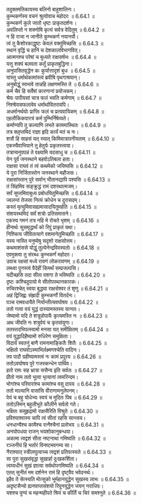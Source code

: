 

  
तदुक्तमतिकायस्य बलिनो बाहुशालिनः।  
कुम्भकर्णस्य वचनं श्रुत्वोवाच महोदरः ॥ 6.64.1 ॥   
कुम्भकर्ण कुले जातो धृष्टः प्राकृतदर्शनः।  
अवलिप्तो न शक्नोषि कृत्यं सर्वत्र वेदितुम् ॥ 6.64.2 ॥   
न हि राजा न जानीते कुम्भकर्ण नयानयौ।  
त्वं तु कैशोरकाद्धृष्टः केवलं वक्तुमिच्छसि ॥ 6.64.3 ॥   
स्थानं वृद्धिं च हानिं च देशकालविभागवित्।  
आत्मनश्च परेषां च बुध्यते राक्षसर्षभः ॥ 6.64.4 ॥   
यत्तु शक्यं बलवता कर्तुं प्राकृतबुद्धिना।  
अनुपासितवृद्धेन कः कुर्यात्तादृशं बुधः ॥ 6.64.5 ॥   
यांस्तु धर्मार्थकामांस्त्वं ब्रवीषि पृथगाश्रयान्।  
अनुबोद्धुं स्वभावे तान्नहि लक्षणमस्ति ते ॥ 6.64.6 ॥   
कर्म चैव हि सर्वेषां कारणानां प्रयोजकम्।  
श्रेयः पापीयसां चात्र फलं भवति कर्मणाम् ॥ 6.64.7 ॥   
निश्श्रेयसफलावेव धर्मार्थावितरावपि।  
अधर्मानर्थयोः प्राप्तिः फलं च प्रत्यवायिकम् ॥ 6.64.8 ॥   
एहलौकिकपारत्रं कर्म पुम्भिर्निषेव्यते।  
कर्माण्यपि तु कल्याणि लभते काममास्थितः ॥ 6.64.9 ॥   
तत्र क्लृप्तमिदं राज्ञा हृदि कार्यं मतं च नः।  
शत्रौ हि साहसं यत् स्यात् किमिवात्रापनीयताम् ॥ 6.64.10 ॥   
एकस्यैवाभियाने तु हेतुर्यः प्रकृतस्त्वया।  
तत्राप्यनुपपन्नं ते वक्ष्यामि यदसाधु च ॥ 6.64.11 ॥   
येन पूर्वं जनस्थाने बहवोऽतिबला हताः।  
राक्षसा राघवं तं त्वं कथमेको जयिष्यसि ॥ 6.64.12 ॥   
ये पुरा निर्जितास्तेन जनस्थाने महौजसः।  
राक्षसांस्तान् पुरे सर्वान् भीतानद्यापि पश्यसि ॥ 6.64.13 ॥   
तं सिंहमिव सङ्क्रुद्धं रामं दशरथात्मजम्।  
सर्पं सुप्तमिवाबुध्य प्रबोधयितुमिच्छसि ॥ 6.64.14 ॥   
ज्वलन्तं तेजसा नित्यं क्रोधेन च दुरासदम्।  
कस्तं मृत्युमिवासह्यमासादयितुमर्हति ॥ 6.64.15 ॥   
संशयस्थमिदं सर्वं शत्रोः प्रतिसमासने।  
एकस्य गमनं तत्र नहि मे रोचते भृशम् ॥ 6.64.16 ॥   
हीनार्थः सुसमृद्धार्थं को रिपुं प्राकृतं यथा।  
निश्चित्य जीवितत्यागे वशमानेतुमिच्छति ॥ 6.64.17 ॥   
यस्य नास्ति मनुष्येषु सदृशो राक्षसोत्तम।  
कथमाशंससे योद्धुं तुल्येनेन्द्रविवस्वतोः ॥ 6.64.18 ॥   
एवमुक्त्वा तु संरब्धः कुम्भकर्णं महोदरः।  
उवाच रक्षसां मध्ये रावणं लोकरावणम् ॥ 6.64.19 ॥   
लब्ध्वा पुनस्त्वं वैदेहीं किमर्थं सम्प्रजल्पसि।  
यदीच्छसि तदा सीता वशगा ते भविष्यति ॥ 6.64.20 ॥   
दृष्टः कश्चिदुपायो मे सीतोपस्थानकारकः।  
रुचिरश्चेत् स्वया बुद्ध्या राक्षसेश्वर तं शृणु ॥ 6.64.21 ॥   
अहं द्विजिह्वः संह्रादी कुम्भकर्णो वितर्दनः।  
पञ्च रामवधायैते निर्यान्तीत्यवघोषय ॥ 6.64.22 ॥   
ततो गत्वा वयं युद्धं दास्यामस्तस्य यत्नतः।  
जेष्यामो यदि ते शत्रून्नोपायैः कृत्यमस्ति नः ॥ 6.64.23 ॥   
अथ जीवति नः शत्रुर्वयं च कृतसंयुगाः।  
ततस्तदभिपत्स्यामो मनसा यत् समीक्षितम् ॥ 6.64.24 ॥   
वयं युद्धादिहैष्यामो रुधिरेण समुक्षिताः।  
विदार्यं स्वतनुं बाणै रामनामाङ्कितैः शितैः ॥ 6.64.25 ॥   
भक्षितो राघवोऽस्माभिर्लक्ष्मणश्चेति वादिनः।  
तव पादौ ग्रहीष्यामस्त्वं नः कामं प्रपूरय ॥ 6.64.26 ॥   
ततोऽवघोषय पुरे गजस्कन्धेन पार्थिव।  
हतो रामः सह भ्रात्रा ससैन्य इति सर्वतः ॥ 6.64.27 ॥   
प्रीतो नाम ततो भूत्वा भृत्यानां त्वमरिन्दम।  
भोगांश्च परिवारांश्च कामांश्च वसु दापय ॥ 6.64.28 ॥   
ततो माल्यानि वासांसि वीराणामनुलेपनम्।  
पेयं च बहु योधेभ्यः स्वयं च मुदितः पिब ॥ 6.64.29 ॥   
ततोऽस्मिन् बहुलीभूते कौलीने सर्वतो गते।  
भक्षितः ससुहृद्रामो राक्षसैरिति विश्रुते ॥ 6.64.30 ॥   
प्रविश्याश्वास्य चापि त्वं सीतां रहसि सान्त्वय।  
धनधान्यैश्च कामैश्च रत्नैश्चैनां प्रलोभय ॥ 6.64.31 ॥   
अनयोपधया राजन् भयशोकानुबन्धया।  
अकामा त्वद्वशं सीता नष्टनाथा गमिष्यति ॥ 6.64.32 ॥   
रञ्जनीयं हि भर्तारं विनष्टमवगम्य सा।  
नैराश्यात् स्त्रीलघुत्वाच्च त्वद्वशं प्रतिपत्स्यते ॥ 6.64.33 ॥   
सा पुरा सुखसंवृद्धा सुखार्हा दुःखकर्शिता।  
त्वय्यधीनं सुखं ज्ञात्वा सर्वथोपगमिष्यति ॥ 6.64.34 ॥   
एतत् सुनीतं मम दर्शनेन रामं हि दृष्ट्वैव भवेदनर्थः।  
इहैव ते सेत्स्यति मोत्सुको भूर्महानयुद्धेन सुखस्य लाभः ॥ 6.64.35 ॥   
अदृष्टसैन्यो ह्यनवाप्तसंशयो रिपूनयुद्धेन जयन् नराधिपः।  
यशश्च पुण्यं च महन्महीपते श्रियं च कीर्तिं च चिरं समश्नुते ॥ 6.64.36 ॥   
